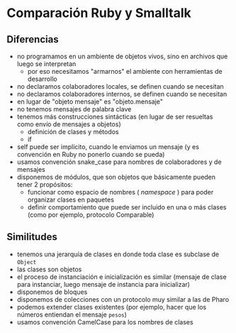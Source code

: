 # Comparación Ruby y Smalltalk

## Diferencias

- no programamos en un ambiente de objetos vivos, sino en archivos que luego se interpretan
    - por eso necesitamos "armarnos" el ambiente con herramientas de desarrollo 
- no declaramos colaboradores locales, se definen cuando se necesitan
- no declaramos colaboradores internos, se definen cuando se necesitan
- en lugar de "objeto mensaje" es "objeto.mensaje"
- no tenemos mensajes de palabra clave
- tenemos más construcciones sintácticas (en lugar de ser resueltas como envío de mensajes a objetos)
    - definición de clases y métodos
    - if
- self puede ser implícito, cuando le enviamos un mensaje (y es convención en Ruby no ponerlo cuando se pueda)
- usamos convención snake_case para nombres de colaboradores y de mensajes
- disponemos de módulos, que son objetos que básicamente pueden tener 2 propósitos:
     - funcionar como espacio de nombres ( _namespace_ ) para poder organizar clases en paquetes
     - definir comportamiento que puede ser incluido en una o más clases (como por ejemplo, protocolo Comparable)

## Similitudes

- tenemos una jerarquía de clases en donde toda clase es subclase de `Object`
- las clases son objetos
- el proceso de instanciación e inicialización es similar (mensaje de clase para instanciar, luego mensaje de instancia para inicializar)
- disponemos de bloques
- disponemos de colecciones con un protocolo muy similar a las de Pharo
- podemos extender clases existentes (por ejemplo, hacer que los números entiendan el mensaje `pesos`)
- usamos convención CamelCase para los nombres de clases
